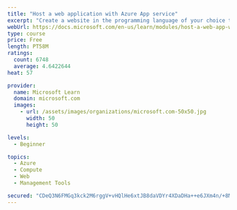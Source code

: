 ```yaml
---
title: "Host a web application with Azure App service"
excerpt: "Create a website in the programming language of your choice through the hosted web app platform in Azure App Service."
webUrl: https://docs.microsoft.com/en-us/learn/modules/host-a-web-app-with-azure-app-service/
type: course
price: Free
length: PT58M
ratings:
  count: 6748
  average: 4.6422644
heat: 57

provider:
  name: Microsoft Learn
  domain: microsoft.com
  images:
    - url: /assets/images/organizations/microsoft.com-50x50.jpg
      width: 50
      height: 50

levels:
  - Beginner

topics:
  - Azure
  - Compute
  - Web
  - Management Tools

secured: "CDeQ3N6FMGq3kck2M6rggV+vHQlHe6xtJB8daVDYr4XDaDHa++e6JXm4n/+8MHw9JSjcF9LxNS+q4qYo6WCm/ZHYgrNNrq5RwuYAnquZ+R1pKXRJL3OdyyD+8ZUHuPge5hrV8NAyR2yojZktZLBXuhCElm8FDOgUQFfsXfPABRk7MRKkTPUOjHSBByi2zl8On7AJFJvtgj4bsVUsWmgRSxeSmXJp45a7RRe3mrpljjT2gLod2A8dHd1h121xcL5Sf+SP2leg49VLSyUMJw4xeJ45P8ofcupz2M+zIFcYMY8gImyNGufmHJYQa0yPca9lS/coxoMMH2WaldnQRrNmPJyFyDexLxdOfZYvA92Z5MfF6XjdkLzaKVikmEa9+o9cId25u4x7s/uT/6pDEZUzL1mC//s0KOiulfVXZLWs6Mc=;Oqrd4G2Y4SlCCKrZy6qpXA=="
---
```


